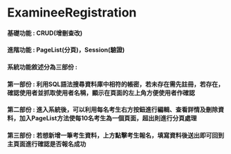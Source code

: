 # ExamineeRegistration
 
#### 基礎功能 : CRUD(增刪查改)

#### 進階功能 : PageList(分頁)，Session(驗證)

#### 系統功能敘述分為三部份 : 

#### 第一部份 : 利用SQL語法搜尋資料庫中相符的帳密，若未存在需先註冊，若存在，確認使用者並抓取使用者名稱，顯示在頁面的左上角方便使用者作確認

#### 第二部份 : 進入系統後，可以利用每名考生右方按鈕進行編輯、查看詳情及刪除資料，加入PageList方法使每10名考生為一個頁面，超出則進行分頁處理

#### 第三部份 : 若想新增一筆考生資料，上方點擊考生報名，填寫資料後送出即可回到主頁面進行確認是否報名成功